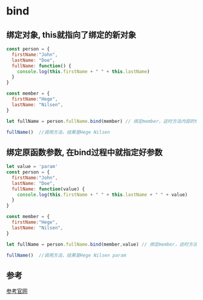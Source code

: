 # bind

## 绑定对象, this就指向了绑定的新对象

```js
const person = {
  firstName:"John",
  lastName: "Doe",
  fullName: function() {
    console.log(this.firstName + " " + this.lastName)
  }
}

const member = {
  firstName:"Hege",
  lastName: "Nilsen",
}

let fullName = person.fullName.bind(member) // 绑定member，这时方法内部的this指向了member，而不是person

fullName()  //调用方法，结果是Hege Nilsen
```

## 绑定原函数参数, 在bind过程中就指定好参数

```js
let value = 'param'
const person = {
  firstName:"John",
  lastName: "Doe",
  fullName: function(value) {
    console.log(this.firstName + " " + this.lastName + " " + value)
  }
}

const member = {
  firstName:"Hege",
  lastName: "Nilsen",
}

let fullName = person.fullName.bind(member,value) // 绑定member，这时方法内部的this指向了member，而不是person

fullName()  //调用方法，结果是Hege Nilsen param
```


## 参考
[参考官网](https://www.w3schools.com/js/js_function_bind.asp)